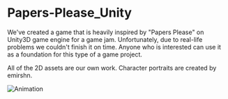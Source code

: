 # Papers-Please_Unity

We've created a game that is heavily inspired by "Papers Please" on Unity3D game engine for a game jam. Unfortunately, due to real-life problems we couldn't finish it on time.
Anyone who is interested can use it as a foundation for this type of a game project.

All of the 2D assets are our own work. Character portraits are created by emirshn.

![Animation](https://user-images.githubusercontent.com/64265868/155843084-d95f8e43-b264-4551-a40b-dce2d782453f.gif)
